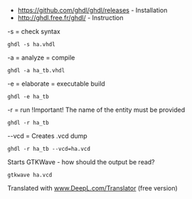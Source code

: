 - https://github.com/ghdl/ghdl/releases - Installation
- http://ghdl.free.fr/ghdl/ - Instruction

-s = check syntax
```
ghdl -s ha.vhdl
```

-a = analyze = compile
```
ghdl -a ha_tb.vhdl
```

-e = elaborate = executable build
```
ghdl -e ha_tb
```

-r = run !Important! The name of the entity must be provided
```
ghdl -r ha_tb
```

--vcd = Creates .vcd dump
```
ghdl -r ha_tb --vcd=ha.vcd
```

Starts GTKWave - how should the output be read?
```
gtkwave ha.vcd
```

Translated with www.DeepL.com/Translator (free version)